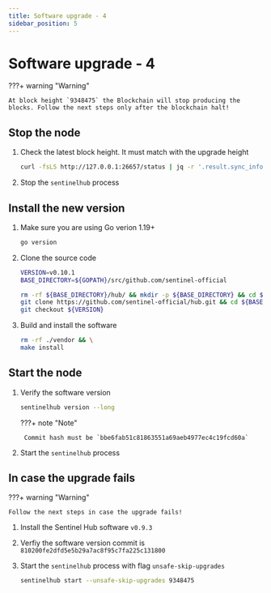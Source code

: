 ```yaml
---
title: Software upgrade - 4
sidebar_position: 5
---
```


# Software upgrade - 4

???+ warning "Warning"

    At block height `9348475` the Blockchain will stop producing the blocks. Follow the next steps only after the blockchain halt!

## Stop the node

1. Check the latest block height. It must match with the upgrade height

    ``` sh
    curl -fsLS http://127.0.0.1:26657/status | jq -r '.result.sync_info.latest_block_height'
    ```

2. Stop the `sentinelhub` process

## Install the new version

1. Make sure you are using Go verion 1.19+

    ``` sh
    go version
    ```

2. Clone the source code

    ``` sh
    VERSION=v0.10.1
    BASE_DIRECTORY=${GOPATH}/src/github.com/sentinel-official

    rm -rf ${BASE_DIRECTORY}/hub/ && mkdir -p ${BASE_DIRECTORY} && cd ${BASE_DIRECTORY}/ && \
    git clone https://github.com/sentinel-official/hub.git && cd ${BASE_DIRECTORY}/hub/ && \
    git checkout ${VERSION}
    ```

3. Build and install the software

    ``` sh
    rm -rf ./vendor && \
    make install
    ```

## Start the node

1. Verify the software version

    ``` sh
    sentinelhub version --long
    ```

    ???+ note "Note"

        Commit hash must be `bbe6fab51c81863551a69aeb4977ec4c19fcd60a`

2. Start the `sentinelhub` process

## In case the upgrade fails

???+ warning "Warning"

    Follow the next steps in case the upgrade fails!

1. Install the Sentinel Hub software `v0.9.3`

2. Verfiy the software version commit is `810200fe2dfd5e5b29a7ac8f95c7fa225c131800`

3. Start the `sentinelhub` process with flag `unsafe-skip-upgrades`

    ``` sh
    sentinelhub start --unsafe-skip-upgrades 9348475
    ```